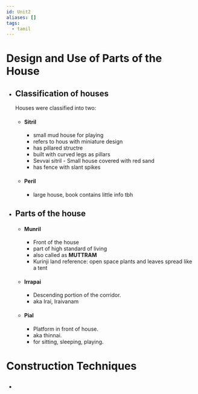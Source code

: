 ```yaml
---
id: Unit2
aliases: []
tags:
  - tamil
---
```

# Design and Use of Parts of the House
  - ## Classification of houses
    Houses were classified into two:
    - #### Sitril
      - small mud house for playing
      - refers to hous with miniature design
      - has pillared structre
      - built with curved legs as pillars
      - Sevvai sitril - Small house covered with red sand
      - has fence with slant spikes
    - #### Peril
      - large house, book contains little info tbh

  - ## Parts of the house
    - #### Munril 
      - Front of the house
      - part of high standard of living
      - also called as **MUTTRAM**
      - Kurinji land reference: open space plants and leaves spread like a tent
    - #### Irrapai
      - Descending portion of the corridor.
      - aka Irai, Iraivanam
    - #### Pial
      - Platform in front of house.
      - aka thinnai.
      - for sitting, sleeping, playing.

# Construction Techniques
  - ## 
